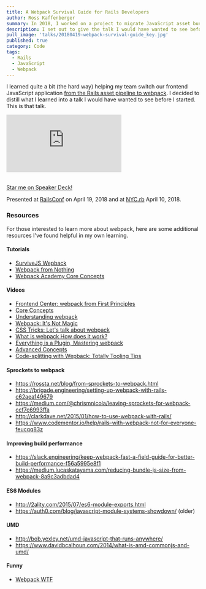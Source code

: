 ```yaml
---
title: A Webpack Survival Guide for Rails Developers
author: Ross Kaffenberger
summary: In 2018, I worked on a project to migrate JavaScript asset bundling over from the Rails asset pipeline over to webpack alongside the Webpacker gem. This talk captures some of the mistakes we made, how we fixed them, and highlights general lessons to help Rails developers understand how webpack works and how it differs from its predecessor.
description: I set out to give the talk I would have wanted to see before making the switch from Sprockets to Webpacker in a large Rails application. This talk captures some of the mistakes we made, how we fixed them, and highlights general lessons to help Rails developers understand how webpack works and how it differs from its predecessor. RailsConf, Pittsburgh PA, April 2018.
pull_image: 'talks/20180419-webpack-survival-guide_key.jpg'
published: true
category: Code
tags:
  - Rails
  - JavaScript
  - Webpack
---
```


I learned quite a bit (the hard way) helping my team switch our frontend JavaScript application [from the Rails asset pipeline to webpack](/blog/from-sprockets-to-webpack.html). I decided to distill what I learned into a talk I would have wanted to see before I started. This is that talk.

<div class="video-container">
  <iframe src="https://www.youtube.com/embed/fKOq5_2qj54" frameborder="0" allowfullscreen></iframe>
</div>

<br />

<script async class="speakerdeck-embed" data-id="5037cb0f063b425989d5287327d274e7" data-ratio="1.77777777777778" src="//speakerdeck.com/assets/embed.js"></script>

[Star me on Speaker Deck!](https://speakerdeck.com/rossta/a-webpack-survival-guide-for-rails-developers)

Presented at [RailsConf](https://railsconf.com/program/sessions#session-549) on April 19, 2018 and at [NYC.rb](https://www.meetup.com/NYC-rb/events/ztpmfpyxgbnb/) April 10, 2018.

### Resources

For those interested to learn more about webpack, here are some additional resources I've found helpful in my own learning.

#### Tutorials

- [SurviveJS Wepback](https://survivejs.com/webpack)
- [Webpack from Nothing](https://what-problem-does-it-solve.com/webpack)
- [Webpack Academy Core Concepts](https://webpack.academy/courses/104961)

#### Videos

- [Frontend Center: webpack from First Principles](https://www.youtube.com/watch?v=WQue1AN93YU)
- [Core Concepts](https://www.youtube.com/watch?v=AZPYL30ozCY)
- [Understanding webpack](https://www.youtube.com/watch?v=bm7RlNEcQM0)
- [Webpack: It's Not Magic](https://www.youtube.com/watch?v=U_G7j-DnQCE)
- [CSS Tricks: Let's talk about webpack](https://css-tricks.com/video-screencasts/lets-talk-webpack/)
- [What is webpack How does it work?](https://www.youtube.com/watch?v=GU-2T7k9NfI)
- [Everything is a Plugin, Mastering webpack](https://www.youtube.com/watch?v=4tQiJaFzuJ8)
- [Advanced Concepts](https://www.youtube.com/watch?v=MzVFrIAwwS8)
- [Code-splitting with Wepback: Totally Tooling Tips](https://www.youtube.com/watch?v=QH94CXVv3UE)

#### Sprockets to webpack

- https://rossta.net/blog/from-sprockets-to-webpack.html
- https://brigade.engineering/setting-up-webpack-with-rails-c62aea149679
- https://medium.com/@chrismnicola/leaving-sprockets-for-webpack-ccf7c6993ffa
- http://clarkdave.net/2015/01/how-to-use-webpack-with-rails/
- https://www.codementor.io/help/rails-with-webpack-not-for-everyone-feucqq83z

#### Improving build performance

- https://slack.engineering/keep-webpack-fast-a-field-guide-for-better-build-performance-f56a5995e8f1
- https://medium.lucaskatayama.com/reducing-bundle-js-size-from-webpack-8a9c3adbdad4

#### ES6 Modules

- http://2ality.com/2015/07/es6-module-exports.html
- https://auth0.com/blog/javascript-module-systems-showdown/ (older)

#### UMD

- http://bob.yexley.net/umd-javascript-that-runs-anywhere/
- https://www.davidbcalhoun.com/2014/what-is-amd-commonjs-and-umd/

#### Funny

- [Webpack WTF](https://webpack.wtf)
